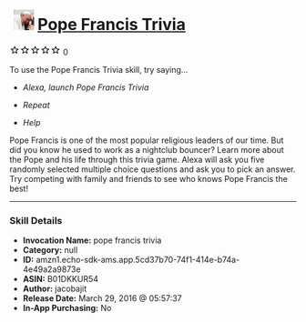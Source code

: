 # &nbsp;<img src="skill_icon" alt="Pope Francis Trivia icon" width="36"> [Pope Francis Trivia](http://alexa.amazon.com/#skills/amzn1.echo-sdk-ams.app.5cd37b70-74f1-414e-b74a-4e49a2a9873e)
![0 stars](../../images/ic_star_border_black_18dp_1x.png)![0 stars](../../images/ic_star_border_black_18dp_1x.png)![0 stars](../../images/ic_star_border_black_18dp_1x.png)![0 stars](../../images/ic_star_border_black_18dp_1x.png)![0 stars](../../images/ic_star_border_black_18dp_1x.png) 0

To use the Pope Francis Trivia skill, try saying...

* *Alexa, launch Pope Francis Trivia*

* *Repeat*

* *Help*

Pope Francis is one of the most popular religious leaders of our time. But did you know he used to work as a nightclub bouncer? Learn more about the Pope and his life through this trivia game. Alexa will ask you five randomly selected multiple choice questions and ask you to pick an answer. Try competing with family and friends to see who knows Pope Francis the best!

***

### Skill Details

* **Invocation Name:** pope francis trivia
* **Category:** null
* **ID:** amzn1.echo-sdk-ams.app.5cd37b70-74f1-414e-b74a-4e49a2a9873e
* **ASIN:** B01DKKUR54
* **Author:** jacobajit
* **Release Date:** March 29, 2016 @ 05:57:37
* **In-App Purchasing:** No
